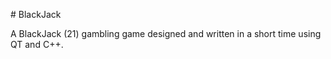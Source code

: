 #   B l a c k J a c k 

A BlackJack (21) gambling game designed and written in a short time using QT and C++.
 
 
